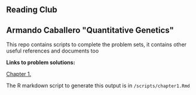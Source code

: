 ## Reading Club
## Armando Caballero "Quantitative Genetics"

This repo contains scripts to complete the problem sets, it contains other useful references and documents too


**Links to problem solutions:**

[Chapter 1.](https://htmlpreview.github.io/?https://github.com/RAWWiberg/caballero_QG/blob/master/scripts/chapter1.html)

The R markdown script to generate this output is in `/scripts/chapter1.Rmd`


